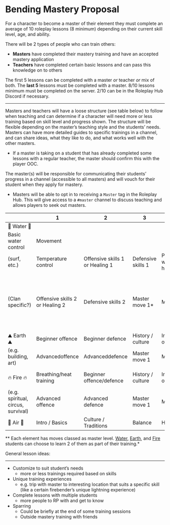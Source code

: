 # Bending Mastery Proposal

For a character to become a master of their element they must complete an average of 10 roleplay lessons (8 minimum) depending on their current skill level, age, and ability. 

There will be 2 types of people who can train others:

- **Masters** have completed their mastery training and have an accepted mastery application
- **Teachers** have completed certain basic lessons and can pass this knowledge on to others

The first 5 lessons can be completed with a master *or* teacher *or* mix of both. The **last 5** lessons must be completed with a master. 8/10 lessons minimum must be completed on the server. 2/10 can be in the Roleplay Hub Discord if necessary.

---

Masters and teachers will have a loose structure (see table below) to follow when teaching and can determine if a character will need more or less training based on skill level and progress shown. The structure will be flexible depending on the master’s teaching style and the students’ needs. Masters can have more detailed guides to specific trainings in a channel, and can share ideas, what they like to do, and what works well with the other masters.

- If a master is taking on a student that has already completed some lessons with a regular teacher, the master should confirm this with the player OOC.

The master(s) will be responsible for communicating their students’ progress in a channel (accessible to all masters) and will vouch for their student when they apply for mastery.

- Masters will be able to opt in to receiving a `Master` tag in the Roleplay Hub. This will give access to a `#master` channel to discuss teaching and allows players to seek out masters.

|  | 1 | 2 | 3 | 4 | 5 | 6 | 7 | 8 | 9 | 10 | Notes |
| --- | --- | --- | --- | --- | --- | --- | --- | --- | --- | --- | --- |
| 🌊 Water 🌊
 | Basic water control | Movement
(surf, etc.) | Temperature control | Offensive skills 1 or Healing 1 | Defensive skills 1 | Practical waterbending or history/culture
(Clan specific?) | Offensive skills 2 or Healing 2 | Defensive skills 2 | Master move 1* | Master move 2 | Allows for integrated healing path, student can choose healing instead of offensive |
| ⛰️ Earth ⛰️ | Beginner offence | Beginner defence | History / culture | Intermediate offence | Intermediate defence | Practical earthbending
(e.g. building, art) | Advancedoffence | Advanceddefence | Master move 1 | Master move 2 |  |
| 🔥 Fire 🔥 | Breathing/heat training | Beginner offence/defence | History / culture | Intermediate offence/defence | Energy, Drive, and Control | Practical firebending
(e.g. spiritual, circus, survival) | Advanced offence | Advanced defence | Master move 1 | Master move 2 |  |
| 💨 Air 💨 | Intro / Basics | Culture / Traditions | Balance | History | Spiritual | Offensive | Defensive | Meditation | Sparring  | Advanced | Final Test |

** Each element has moves classed as master level. [Water](https://avatar.fandom.com/wiki/Waterbending#Waterbending_master_level), [Earth](https://avatar.fandom.com/wiki/Earthbending#Earthbending_master_level), and [Fire](https://avatar.fandom.com/wiki/Firebending#Firebending_master_level) students can choose to learn 2 of them as part of their training.*

General lesson ideas:

---

- Customize to suit student’s needs
    - more or less trainings required based on skills
- Unique training experiences
    - e.g. trip with master to interesting location that suits a specific skill (like a certain firebender’s unique lightning experience)
- Complete lessons with multiple students
    - more people to RP with and get to know
- Sparring
    - Could be briefly at the end of some training sessions
    - Outside mastery training with friends